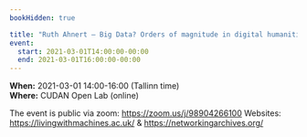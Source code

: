 ```yaml
---
bookHidden: true

title: "Ruth Ahnert – Big Data? Orders of magnitude in digital humanities projects"
event:
  start: 2021-03-01T14:00:00-00:00
  end: 2021-03-01T16:00:00-00:00
---
```


**When:** 2021-03-01 14:00-16:00 (Tallinn time)  
**Where:** CUDAN Open Lab (online)  

The event is public via zoom: https://zoom.us/j/98904266100
Websites: https://livingwithmachines.ac.uk/ & https://networkingarchives.org/
